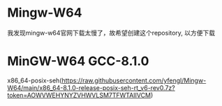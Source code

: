# Mingw-W64
 我发现mingw-w64官网下载太慢了，故希望创建这个repository, 以方便下载
 
 # MinGW-W64 GCC-8.1.0
 x86_64-posix-seh(https://raw.githubusercontent.com/yfengl/Mingw-W64/main/x86_64-8.1.0-release-posix-seh-rt_v6-rev0.7z?token=AOWVWEHYNYZVHWVLSM7TFWTAIIVCM)
